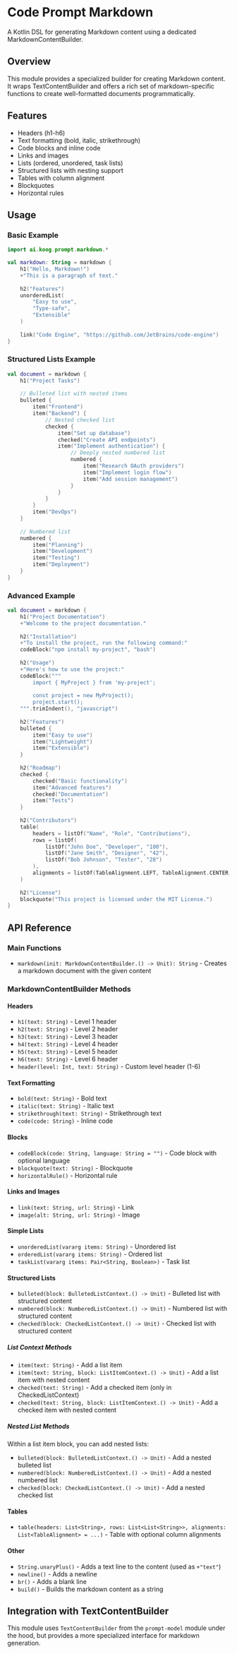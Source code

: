 # Code Prompt Markdown

A Kotlin DSL for generating Markdown content using a dedicated MarkdownContentBuilder.

## Overview

This module provides a specialized builder for creating Markdown content. It wraps TextContentBuilder and offers a rich set of markdown-specific functions to create well-formatted documents programmatically.

## Features

- Headers (h1-h6)
- Text formatting (bold, italic, strikethrough)
- Code blocks and inline code
- Links and images
- Lists (ordered, unordered, task lists)
- Structured lists with nesting support
- Tables with column alignment
- Blockquotes
- Horizontal rules

## Usage

### Basic Example

```kotlin
import ai.koog.prompt.markdown.*

val markdown: String = markdown {
    h1("Hello, Markdown!")
    +"This is a paragraph of text."
    
    h2("Features")
    unorderedList(
        "Easy to use",
        "Type-safe",
        "Extensible"
    )
    
    link("Code Engine", "https://github.com/JetBrains/code-engine")
}
```

### Structured Lists Example

```kotlin
val document = markdown {
    h1("Project Tasks")
    
    // Bulleted list with nested items
    bulleted {
        item("Frontend")
        item("Backend") {
            // Nested checked list
            checked {
                item("Set up database")
                checked("Create API endpoints")
                item("Implement authentication") {
                    // Deeply nested numbered list
                    numbered {
                        item("Research OAuth providers")
                        item("Implement login flow")
                        item("Add session management")
                    }
                }
            }
        }
        item("DevOps")
    }
    
    // Numbered list
    numbered {
        item("Planning")
        item("Development")
        item("Testing")
        item("Deployment")
    }
}
```

### Advanced Example

```kotlin
val document = markdown {
    h1("Project Documentation")
    +"Welcome to the project documentation."
    
    h2("Installation")
    +"To install the project, run the following command:"
    codeBlock("npm install my-project", "bash")
    
    h2("Usage")
    +"Here's how to use the project:"
    codeBlock("""
        import { MyProject } from 'my-project';
        
        const project = new MyProject();
        project.start();
    """.trimIndent(), "javascript")
    
    h2("Features")
    bulleted {
        item("Easy to use")
        item("Lightweight")
        item("Extensible")
    }
    
    h2("Roadmap")
    checked {
        checked("Basic functionality")
        item("Advanced features")
        checked("Documentation")
        item("Tests")
    }
    
    h2("Contributors")
    table(
        headers = listOf("Name", "Role", "Contributions"),
        rows = listOf(
            listOf("John Doe", "Developer", "100"),
            listOf("Jane Smith", "Designer", "42"),
            listOf("Bob Johnson", "Tester", "28")
        ),
        alignments = listOf(TableAlignment.LEFT, TableAlignment.CENTER, TableAlignment.RIGHT)
    )
    
    h2("License")
    blockquote("This project is licensed under the MIT License.")
}
```

## API Reference

### Main Functions

- `markdown(init: MarkdownContentBuilder.() -> Unit): String` - Creates a markdown document with the given content

### MarkdownContentBuilder Methods

#### Headers

- `h1(text: String)` - Level 1 header
- `h2(text: String)` - Level 2 header
- `h3(text: String)` - Level 3 header
- `h4(text: String)` - Level 4 header
- `h5(text: String)` - Level 5 header
- `h6(text: String)` - Level 6 header
- `header(level: Int, text: String)` - Custom level header (1-6)

#### Text Formatting

- `bold(text: String)` - Bold text
- `italic(text: String)` - Italic text
- `strikethrough(text: String)` - Strikethrough text
- `code(code: String)` - Inline code

#### Blocks

- `codeBlock(code: String, language: String = "")` - Code block with optional language
- `blockquote(text: String)` - Blockquote
- `horizontalRule()` - Horizontal rule

#### Links and Images

- `link(text: String, url: String)` - Link
- `image(alt: String, url: String)` - Image

#### Simple Lists

- `unorderedList(vararg items: String)` - Unordered list
- `orderedList(vararg items: String)` - Ordered list
- `taskList(vararg items: Pair<String, Boolean>)` - Task list

#### Structured Lists

- `bulleted(block: BulletedListContext.() -> Unit)` - Bulleted list with structured content
- `numbered(block: NumberedListContext.() -> Unit)` - Numbered list with structured content
- `checked(block: CheckedListContext.() -> Unit)` - Checked list with structured content

##### List Context Methods

- `item(text: String)` - Add a list item
- `item(text: String, block: ListItemContext.() -> Unit)` - Add a list item with nested content
- `checked(text: String)` - Add a checked item (only in CheckedListContext)
- `checked(text: String, block: ListItemContext.() -> Unit)` - Add a checked item with nested content

##### Nested List Methods

Within a list item block, you can add nested lists:
- `bulleted(block: BulletedListContext.() -> Unit)` - Add a nested bulleted list
- `numbered(block: NumberedListContext.() -> Unit)` - Add a nested numbered list
- `checked(block: CheckedListContext.() -> Unit)` - Add a nested checked list

#### Tables

- `table(headers: List<String>, rows: List<List<String>>, alignments: List<TableAlignment> = ...)` - Table with optional column alignments

#### Other

- `String.unaryPlus()` - Adds a text line to the content (used as `+"text"`)
- `newline()` - Adds a newline
- `br()` - Adds a blank line
- `build()` - Builds the markdown content as a string

## Integration with TextContentBuilder

This module uses `TextContentBuilder` from the `prompt-model` module under the hood, but provides a more specialized interface for markdown generation.